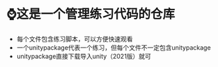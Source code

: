 # :watch:这是一个管理练习代码的仓库
* 每个文件包含练习脚本，可以方便快速观看<br/>
* 一个unitypackage代表一个练习，但每个文件不一定包含unitypackage <br/>
* unitypackage直接下载导入unity（2021版）就可<br/>
